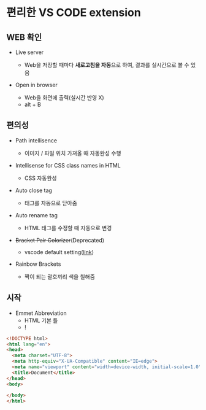 # 편리한 VS CODE extension

## WEB 확인

- Live server
  - Web을 저장할 때마다 **새로고침을 자동**으로 하여, 결과를 실시간으로 볼 수 있음

- Open in browser
  - Web을 화면에 출력(실시간 반영 X)
  - alt + B

## 편의성 

- Path intellisence
  - 이미지 / 파일 위치 가져올 때 자동완성 수행
- Intellisense for CSS class names in HTML
  - CSS 자동완성
- Auto close tag
  - 태그를 자동으로 닫아줌
- Auto rename tag
  - HTML 태그를 수정할 때 자동으로 변경
- ~~Bracket Pair Colorizer~~(Deprecated)
  - vscode default setting([link](https://violetboralee.medium.com/vscode%EC%97%90%EC%84%9C-bracket-pair-colorizer-%EC%82%AD%EC%A0%9C%ED%95%98%EA%B3%A0-%EB%82%B4%EC%9E%A5-%EA%B8%B0%EB%8A%A5-%EC%82%AC%EC%9A%A9%ED%95%98%EA%B8%B0-e75558a87990))

- Rainbow Brackets
  - 짝이 되는 괄호끼리 색을 칠해줌



## 시작

- Emmet Abbreviation
  - HTML 기본 틀
  - ! 

```HTML
<!DOCTYPE html>
<html lang="en">
<head>
  <meta charset="UTF-8">
  <meta http-equiv="X-UA-Compatible" content="IE=edge">
  <meta name="viewport" content="width=device-width, initial-scale=1.0">
  <title>Document</title>
</head>
<body>
  
</body>
</html>
```

